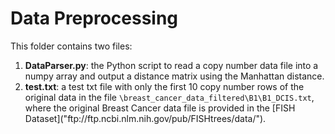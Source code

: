 <h1>Data Preprocessing</h1>

This folder contains two files:
<ol type="1">
  <li><strong>DataParser.py</strong>: the Python script to read a copy number data file into a numpy array and output a distance
  matrix using the Manhattan distance.</li>
  <li><strong>test.txt</strong>: a test txt file with only the first 10 copy number rows of the original data in the file 
  <code>\breast_cancer_data_filtered\B1\B1_DCIS.txt</code>, where the original Breast Cancer data file is provided in the
  [FISH Dataset]("ftp://ftp.ncbi.nlm.nih.gov/pub/FISHtrees/data/"). </li>
</ol>
